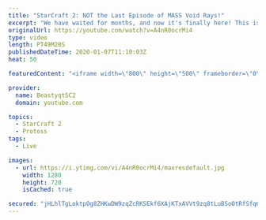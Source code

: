 ```yaml
---
title: "StarCraft 2: NOT the Last Episode of MASS Void Rays!"
excerpt: "We have waited for months, and now it's finally here! This is the VOID RAYS to GRANDMASTER series! With the new balance changes to speedy Void Rays in the latest patch, we can now begin the series right! At this point in the series, we are introducing other units into the composition to make the games"
originalUrl: https://youtube.com/watch?v=A4nR0ocrMi4
type: video
length: PT49M20S
publishedDateTime: 2020-01-07T11:10:03Z
heat: 50

featuredContent: "<iframe width=\"800\" height=\"500\" frameborder=\"0\" src=\"https://www.youtube.com/embed/A4nR0ocrMi4\" allow=\"accelerometer; autoplay; encrypted-media; gyroscope; picture-in-picture\" allowfullscreen></iframe>"

provider:
  name: BeastyqtSC2
  domain: youtube.com

topics:
  - StarCraft 2
  - Protoss
tags:
  - Live

images:
  - url: https://i.ytimg.com/vi/A4nR0ocrMi4/maxresdefault.jpg
    width: 1280
    height: 720
    isCached: true

secured: "jHLhlTgLoktpOg8ZHKwDW9zqZcRKSEkf6XAjKTxAVVt9zq8tLuBSoOtRfSfq6PZRG6uJ8gahM9t9fV7gKkt6PcYGYwV8t5WRjXeq9SEXR8LxEZrEA48t01iELogn2I0EdqmcUk1Ftn87Zxhh4WtkGA6MfJ4gB0OZ0L0cX5f1z2ndTCbhi/3cwBn24mVdYSC3EE8d222Au4tv8QjxiY1ZFa+FVAwfWaJ77AOw7nsvOKjCSIXn3WZoqVb7ye99PgvPY7m571bvE61M4JaqqcZRmDCeg6vbnb1J5wePd8DOfksuq8MZbhpfWCNRyJETj1JRZXgR3QtMgxMULqZMnP93bfEbDRtHCi7O2Gk993HM07i1ZZh/7cfXBgxlE5/9t9g6oG33BPHAJj7y1kwXhHOABs1Fh+CD3El1nxTlrkEDb20=;iC3fC9iOInsRnYhpIbHGkw=="
---
```


